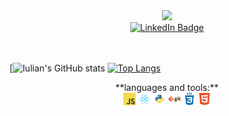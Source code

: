 <div align="center">
  <div id="header" align="center">
    <img src="https://media.giphy.com/media/kJV3yFjaVYtlP0CMOR/giphy.gif" width="100"/>
  </div>
  <div id="badges">
    <a href="https://www.linkedin.com/in/poenaru-iulian-00bb7215a/">
     <img src="https://img.shields.io/badge/LinkedIn-blue?style=for-the-badge&logo=linkedin&logoColor=white" alt="LinkedIn Badge"/>
    </a>
  </div>

  <img src="https://komarev.com/ghpvc/?username=poenaruiulian&style=flat-square&color=blue" alt=""/>
</div>

<br>

[![Iulian's GitHub stats](https://github-readme-stats.vercel.app/api?username=poenaruiulian&show_icons=true&theme=radical)
[![Top Langs](https://github-readme-stats.vercel.app/api/top-langs/?username=poenaruiulian&layout=compact&theme=vision-friendly-dark)](https://github.com/anuraghazra/github-readme-stats)


 

<div align="center">
  **languages and tools:** 
  <div>
    <code><img height="20" src="https://raw.githubusercontent.com/github/explore/80688e429a7d4ef2fca1e82350fe8e3517d3494d/topics/javascript/javascript.png"></code>
    <code><img height="20" src="https://raw.githubusercontent.com/github/explore/80688e429a7d4ef2fca1e82350fe8e3517d3494d/topics/react/react.png"></code>
    <code><img height="20" src="https://raw.githubusercontent.com/github/explore/80688e429a7d4ef2fca1e82350fe8e3517d3494d/topics/python/python.png"></code>
    <code><img height="20" src="https://raw.githubusercontent.com/github/explore/80688e429a7d4ef2fca1e82350fe8e3517d3494d/topics/git/git.png"></code>
    <code><img height="20" src="https://github.com/devicons/devicon/blob/master/icons/css3/css3-plain-wordmark.svg"/></code>
    <code><img height="20" src="https://github.com/devicons/devicon/blob/master/icons/html5/html5-original.svg"/></code>
      </div>
</div>
